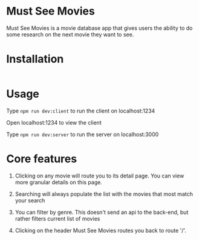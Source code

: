 # Must See Movies

Must See Movies is a movie database app that gives users the ability to do some
research on the next movie they want to see.

# Installation

```npm i

```

# Usage

Type `npm run dev:client` to run the client on localhost:1234

Open localhost:1234 to view the client

Type `npm run dev:server` to run the server on localhost:3000

# Core features

1. Clicking on any movie will route you to its detail page. You can view more
   granular details on this page.

2. Searching will always populate the list with the movies that most match your
   search

3. You can filter by genre. This doesn't send an api to the back-end, but rather
   filters current list of movies

4. Clicking on the header Must See Movies routes you back to route '/'.
